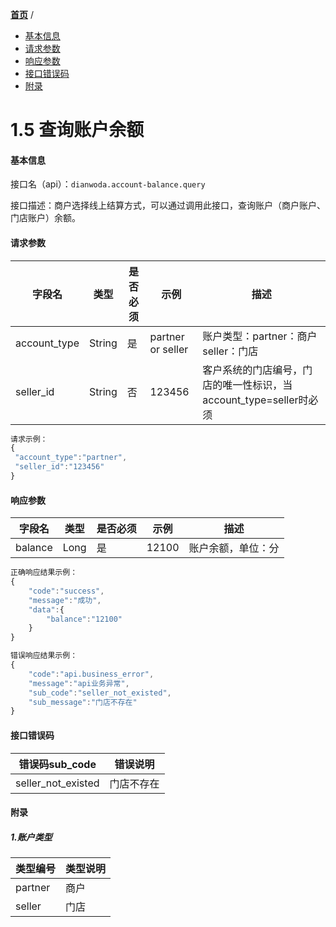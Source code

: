 [**首页**](https://open.dianwoda.com/) /


- <a href="#基本信息">基本信息</a>
- <a href="#请求参数">请求参数</a>
- <a href="#响应参数">响应参数</a>
- <a href="#接口错误码">接口错误码</a>
- <a href="#附录">附录</a>


# 1.5 查询账户余额

#### 基本信息

接口名（api）：`dianwoda.account-balance.query`

接口描述：商户选择线上结算方式，可以通过调用此接口，查询账户（商户账户、门店账户）余额。


#### 请求参数
字段名 | 类型 | 是否必须 | 示例 | 描述
---|---|---|---|---
account_type|String|是|partner or seller|账户类型：partner：商户  seller：门店
seller_id|String|否|123456|客户系统的门店编号，门店的唯一性标识，当account_type=seller时必须

```javascript
请求示例：
{
 "account_type":"partner",
 "seller_id":"123456"
}
```

#### 响应参数

字段名 | 类型 | 是否必须 | 示例 | 描述
---|---|---|---|---
balance | Long | 是 | 12100 | 账户余额，单位：分

```javascript
正确响应结果示例：
{
	"code":"success",
	"message":"成功",
	"data":{
        "balance":"12100"
    }
}
```

```javascript
错误响应结果示例：
{
	"code":"api.business_error",
	"message":"api业务异常",
	"sub_code":"seller_not_existed",
	"sub_message":"门店不存在"
}
```

#### 接口错误码
错误码sub_code | 错误说明
---|---
seller_not_existed|门店不存在


#### 附录
##### 1.账户类型
类型编号 | 类型说明
---|---
partner|商户
seller|门店
